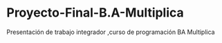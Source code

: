 # Proyecto-Final-B.A-Multiplica
Presentación de trabajo integrador ,curso de programación BA Multiplica
